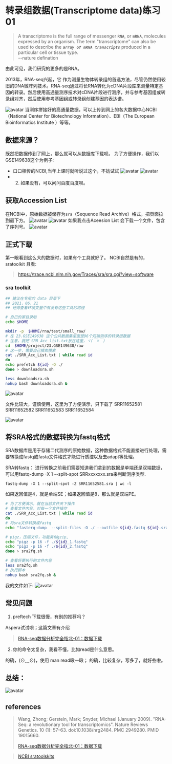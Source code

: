 # 转录组数据(Transcriptome data)练习01
>A transcriptome is the full range of messenger **`RNA`**, or **`mRNA`**, molecules expressed by an organism. The term "transcriptome" can also be used to describe the ***`array of mRNA transcripts`*** produced in a particular cell or tissue type.   
             --nature defination

由此可见，我们研究的更多的是RNA。

2013年，RNA-seq兴起，它 作为测量生物体转录组的首选方法，尽管仍然使用较旧的DNA微阵列技术。RNA-seq通过将长RNA转化为cDNA片段库来测量特定基因的转录。然后使用高通量测序技术对cDNA片段进行测序，并与参考基因组或转录组对齐，然后使用参考基因组或转录组创建基因的表达谱。

![avatar](./../images/Transicrip05.png)
当测序拼接好的高通量数据，可以上传到网上的各大数据中心NCBI（National Center for Biotechnology Information）、EBI（The European Bioinformatics Institute ）等等。


## 数据来源？
既然把数据传到了网上，那么就可以从数据库下载呗。
为了方便操作，我们以GSE149638这个为例子:
-  口口相传的NCBI,当年上课时就听说过这个，不妨试试
![avatar](./../images/tutorTranscrip.png)
![avatar](./../images/tutorTransm02.png)
- 2. 如果没有，可以问问百度百度呗。

## 获取Accession List

在NCBI中，原始数据被储存为`sra`（Sequence Read Archive）格式，把页面拉到最下方。
![avatar](./../images/tutorTransp03.png)
![avatar](./../images/tutorTranscrip08.png)
如果我点击Aceesion List 会下载一个文件，包含了序列号。
![avatar](./../images/tutorTransmp04.png)

## 正式下载
第一眼看到这么大的数据时，如果有个工具就好了。
NCBI自然是有的，sratoolkit
且看:
>https://trace.ncbi.nlm.nih.gov/Traces/sra/sra.cgi?view=software

### sra toolkit

```bash
## 建议在专用的 data 目录下
## 2021，06，21
## 记得查看环境变量中有没有这些工具的路径

# 自己的家目录哈
echo $HOME

mkdir -p  $HOME/rna/test/small_raw/
# 在 23.GSE149638 这个公共数据集里面是96个双端测序的转录组数据
# 注意，我把 SRR_Acc_list.txt放在这里，ヾ(￣▽￣)
cd  $HOME/project/23.GSE149638/raw
# 这一步，需要自己摸索摸索
cat ./SRR_Acc_List.txt | while read id
do
echo prefetch ${id} -O ./
done > downloadsra.sh

less downloadsra.sh
nohup bash downloadsra.sh &
```
![avatar](./../images/Transcrip03.png)

文件比较大，谨慎使用，这里为了方便演示，只下载了
SRR11652581
SRR11652582
SRR11652583
SRR11652584

![avatar](./../images/transcript04.png)
## 将SRA格式的数据转换为fastq格式
SRA数据库是用于存储二代测序的原始数据，这种数据格式不能直接进行处理，需要转换成fastq或fasta文件格式才能进行质控以及去adapt等处理。

SRA转fastq：
进行转换之前我们需要知道我们拿到的数据是单端还是双端数据，可以用fastq-dump -X 1 --split-spot SRRxxxxxxx.sra来判断测序类型.

```
fastq-dump -X 1 --split-spot -Z SRR11652581.sra | wc -l
```
如果返回值是4，就是单端SE；如果返回值是8，那么就是双端PE。

```bash
# 为了方便演示，就在当前文件夹下操作
# 查看文件内容，对每一个文件操作
cat ./SRR_Acc_List.txt | while read id
do
# 将sra文件转换成fastq
echo "fasterq-dump  --split-files -O ./ --outfile ${id}.fastq ${id}.sra"    # 这一步使用fastq-dump或fasterq-dump都可以

# pigz，压缩文件，功能类似gzip, 
echo "pigz -p 16 -f ./${id}_1.fastq"
echo "pigz -p 16 -f ./${id}_2.fastq"
done > sra2fq.sh

# 查看将要执行的文件内容
less sra2fq.sh
# 执行脚本
nohup bash sra2fq.sh &
```
我的文件如下:
![avatar](./../images/Transicrip06.png)
## 常见问题
1. preftech 下载很慢，有别的推荐吗？

Aspera试试呗；这篇文章有介绍
>[RNA-seq数据分析完全指北-01：数据下载](https://mp.weixin.qq.com/s?__biz=MzUzMTEwODk0Ng==&mid=2247496322&idx=2&sn=f9c78a63e8fd4d9f28b86d028d9c2f1c&chksm=fa4537bfcd32bea9417ef4766344019431743f90171f675c425b6ba0e81c91860e0d60ba88bc&scene=178&cur_album_id=1749887454125293572#rd)

2. 你的命令太复杂，我看不懂，比如read是什么意思。

的确，(⊙﹏⊙)，使用 man read瞅一瞅；
的确，比较复杂，写多了，就好些啦。

## 总结：
![avatar](./../images/tutorTranscrip1.png)
<!-- 这里该画张图，就可以啦，但是不清楚怎么画图 -->
## references
> Wang, Zhong; Gerstein, Mark; Snyder, Michael (January 2009). "RNA-Seq: a revolutionary tool for transcriptomics". Nature Reviews Genetics. 10 (1): 57–63. doi:10.1038/nrg2484. PMC 2949280. PMID 19015660.
> 
>[RNA-seq数据分析完全指北-01：数据下载](https://mp.weixin.qq.com/s?__biz=MzUzMTEwODk0Ng==&mid=2247496322&idx=2&sn=f9c78a63e8fd4d9f28b86d028d9c2f1c&chksm=fa4537bfcd32bea9417ef4766344019431743f90171f675c425b6ba0e81c91860e0d60ba88bc&scene=178&cur_album_id=1749887454125293572#rd)

>[NCBI sratoolskits](https://github.com/ncbi/sra-tools)
>